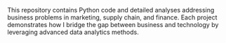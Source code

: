 This repository contains Python code and detailed analyses addressing business problems in marketing, supply chain, and finance. Each project demonstrates how I bridge the gap between business and technology by leveraging advanced data analytics methods.
